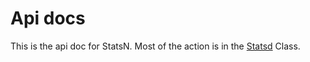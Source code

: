 # Api docs

This is the api doc for StatsN. Most of the action is in the [Statsd](/api/StatsN.Statsd.html) Class.